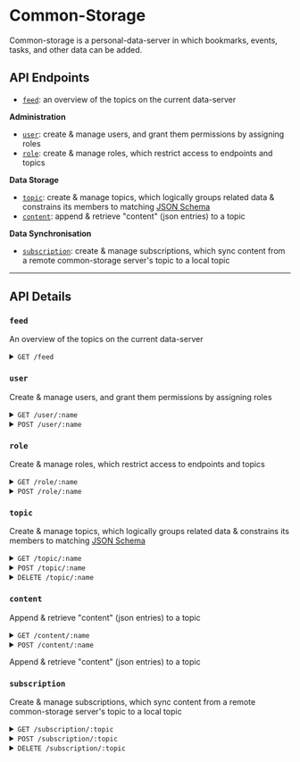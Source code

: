 # Common-Storage

Common-storage is a personal-data-server in which bookmarks, events, tasks, and
other data can be added.

## API Endpoints

- [`feed`](#/feed): an overview of the topics on the current data-server

**Administration**

- [`user`](#/user): create & manage users, and grant them permissions by
  assigning roles
- [`role`](#/role): create & manage roles, which restrict access to endpoints
  and topics

**Data Storage**

- [`topic`](#/topic): create & manage topics, which logically groups related
  data & constrains its members to matching
  [JSON Schema](https://json-schema.org/)
- [`content`](#/content): append & retrieve "content" (json entries) to a topic

**Data Synchronisation**

- [`subscription`](#/subscription): create & manage subscriptions, which sync
  content from a remote common-storage server's topic to a local topic

---

## API Details

### `feed`

An overview of the topics on the current data-server

<details>
  <summary><code>GET /feed</code> </summary>

Returns a description provided by the server, and a list of topics & associated
statistics

**Response**

```json
{
	description,
	title,
	version,
	topics: [{
		topic: {
			name,
			description,
			created
		},
		stats: {
			count,
			lastUpdated
		}
	}]
}
```

</details>

### `user`

Create & manage users, and grant them permissions by assigning roles

<details>
  <summary><code>GET /user/:name</code> </summary>

**Parameters**

- `name`: the account user-name

</details>

<details>
  <summary><code>POST /user/:name</code> </summary>

**Parameters**

- `name`: the account user-name

**Body**

```json
{
  "role": "my_user_role",
  "password": "this-is-the-user-password"
}
```

</details>

### `role`

Create & manage roles, which restrict access to endpoints and topics

<details>
  <summary><code>GET /role/:name</code> </summary>

Get details about & permissions associated with a role

**Parameters**

- `name`: the role name

</details>

<details>
  <summary><code>POST /role/:name</code> </summary>

Post a named permission-set (a role) to the server

**Parameters**

- `name`: the role name

**Body**

```json
{
  "permissions": [
    {
      "routes": ["GET /content"],
      "topics": ["notes"]
    }
  ]
}
```

</details>

### `topic`

Create & manage topics, which logically groups related data & constrains its
members to matching [JSON Schema](https://json-schema.org/)

<details>
  <summary><code>GET /topic/:name</code> </summary>

Get details about a topic, like the description and creation-date

**Parameters**

**Body**

```json
```

</details>

<details>
  <summary><code>POST /topic/:name</code> </summary>

Add a named, validated container for data to the server

**Parameters**

**Body**

```json
```

</details>

<details>
  <summary><code>DELETE /topic/:name</code> </summary>

Delete a topic **and all associated data** from the server

**Parameters**

**Body**

```json
```

</details>

### `content`

Append & retrieve "content" (json entries) to a topic

<details>
  <summary><code>GET /content/:name</code> </summary>

Retrieve an array of user-submitted content from the server, from a specified
start-id. By sending the content-type `application/x-ndjson`, retrieve an unbounded JSON stream
of content instead

**Parameters**

**Body**

```json
```

</details>

<details>
  <summary><code>POST /content/:name</code> </summary>

Post user-content to a topic

**Parameters**

**Body**

```json
```

</details>

Append & retrieve "content" (json entries) to a topic

### `subscription`

Create & manage subscriptions, which sync content from a remote common-storage
server's topic to a local topic

<details>
  <summary><code>GET /subscription/:topic</code> </summary>

Get information about a subscription.

**Parameters**

- `topic`: the topic to which the subscriptions stores content

</details>

<details>
  <summary><code>POST /subscription/:topic</code> </summary>

Create a subscription to a remote server.

**Parameters**

- `topic`: the topic to which the subscriptions stores content

**Body**

```json
{
  "source": "https://remote-server/content/notes",
  "topic": "subscription.notes",
  "serviceAccount": "remote_server_read_notes",
  "frequency": 300
}
```

</details>

<details>
  <summary><code>DELETE /subscription/:topic</code> </summary>

Delete a subscription.

**Parameters**

- `topic`: the topic to which the subscriptions stores content

</details>

